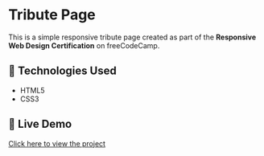 # Tribute Page

This is a simple responsive tribute page created as part of the **Responsive Web Design Certification** on freeCodeCamp.

## 🔧 Technologies Used

- HTML5
- CSS3


## 🔗 Live Demo
[Click here to view the project](https://santiagog-stack.github.io/tribute-page/)
